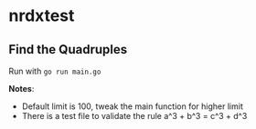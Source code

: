 # nrdxtest

## Find the Quadruples

Run with `go run main.go`

**Notes**:
* Default limit is 100, tweak the main function for higher limit
* There is a test file to validate the rule a^3 + b^3 = c^3 + d^3